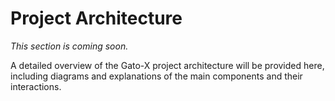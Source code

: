 # Project Architecture

_This section is coming soon._

A detailed overview of the Gato-X project architecture will be provided here, including diagrams and explanations of the main components and their interactions.
